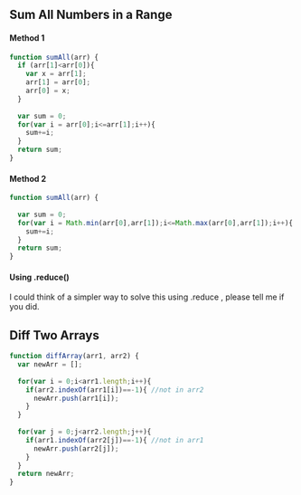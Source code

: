 ## Sum All Numbers in a Range

#### Method 1 

```javascript
function sumAll(arr) {
  if (arr[1]<arr[0]){
    var x = arr[1];
    arr[1] = arr[0];
    arr[0] = x;
  }
  
  var sum = 0;
  for(var i = arr[0];i<=arr[1];i++){
    sum+=i;
  }
  return sum;
}
```

#### Method 2

```javascript
function sumAll(arr) {
  
  var sum = 0;
  for(var i = Math.min(arr[0],arr[1]);i<=Math.max(arr[0],arr[1]);i++){
    sum+=i;
  }
  return sum;
}
```

#### Using .reduce()

I could think of a simpler way to solve this using .reduce , please tell me if you did.

## Diff Two Arrays

```javascript
function diffArray(arr1, arr2) {
  var newArr = [];
  
  for(var i = 0;i<arr1.length;i++){
    if(arr2.indexOf(arr1[i])==-1){ //not in arr2
      newArr.push(arr1[i]);
    }
  }
  
  for(var j = 0;j<arr2.length;j++){
    if(arr1.indexOf(arr2[j])==-1){ //not in arr1
      newArr.push(arr2[j]);
    }
  }
  return newArr;
}
```
## 

```javascript

```



